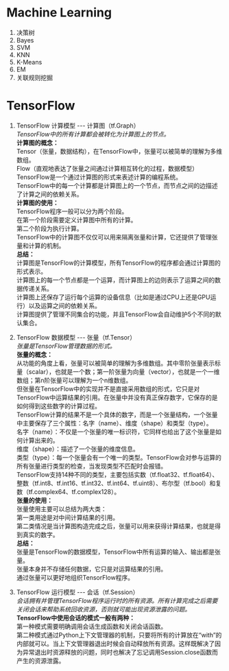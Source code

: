# Machine Learning   
1. 决策树   
2. Bayes   
3. SVM   
4. KNN   
5. K-Means   
6. EM   
7. 关联规则挖掘   

# TensorFlow     
1. TensorFlow 计算模型 --- 计算图（tf.Graph）      
*TensorFlow中的所有计算都会被转化为计算图上的节点。*     
**计算图的概念：**      
Tensor（张量，数据结构），在TensorFlow中，张量可以被简单的理解为多维数组。     
Flow（直观地表达了张量之间通过计算相互转化的过程，数据模型）     
TensorFlow是一个通过计算图的形式来表述计算的编程系统。     
TensorFlow中的每一个计算都是计算图上的一个节点，而节点之间的边描述了计算之间的依赖关系。       
**计算图的使用：**     
TensorFlow程序一般可以分为两个阶段。      
在第一个阶段需要定义计算图中所有的计算。     
第二个阶段为执行计算。     
TensorFlow中的计算图不仅仅可以用来隔离张量和计算，它还提供了管理张量和计算的机制。       
**总结：**     
计算图是TensorFlow的计算模型，所有TensorFlow的程序都会通过计算图的形式表示。     
计算图上的每一个节点都是一个运算，而计算图上的边则表示了运算之间的数据传递关系。     
计算图上还保存了运行每个运算的设备信息（比如是通过CPU上还是GPU运行）以及运算之间的依赖关系。     
计算图提供了管理不同集合的功能，并且TensorFlow会自动维护5个不同的默认集合。    

2. TensorFlow 数据模型 --- 张量（tf.Tensor）      
*张量是TensorFlow管理数据的形式。*       
**张量的概念：**     
从功能的角度上看，张量可以被简单的理解为多维数组。其中零阶张量表示标量（scalar），也就是一个数；第一阶张量为向量（vector），也就是一个一维数组；第n阶张量可以理解为一个n维数组。     
但张量在TensorFlow中的实现并不是直接采用数组的形式，它只是对TensorFlow中运算结果的引用。在张量中并没有真正保存数字，它保存的是如何得到这些数字的计算过程。     
TensorFlow计算的结果不是一个具体的数字，而是一个张量结构，一个张量中主要保存了三个属性：名字（name）、维度（shape）和类型（type）。     
名字（name）：不仅是一个张量的唯一标识符，它同样也给出了这个张量是如何计算出来的。    
维度（shape）：描述了一个张量的维度信息。     
类型（type）：每一个张量会有一个唯一的类型。TensorFlow会对参与运算的所有张量进行类型的检查，当发现类型不匹配时会报错。    
TensorFlow支持14种不同的类型，主要包括实数（tf.float32、tf.float64）、整数（tf.int8、tf.int16、tf.int32、tf.int64、tf.uint8）、布尔型（tf.bool）和复数（tf.complex64、tf.complex128）。     
**张量的使用：**   
张量使用主要可以总结为两大类：   
第一类用途是对中间计算结果的引用。   
第二类情况是当计算图构造完成之后，张量可以用来获得计算结果，也就是得到真实的数字。     
**总结：**   
张量是TensorFlow的数据模型，TensorFlow中所有运算的输入、输出都是张量。    
张量本身并不存储任何数据，它只是对运算结果的引用。   
通过张量可以更好地组织TensorFlow程序。   

3. TensorFlow 运行模型 --- 会话（tf.Session）    
*会话拥有并管理TensorFlow程序运行时的所有资源。所有计算完成之后需要关闭会话来帮助系统回收资源，否则就可能出现资源泄露的问题。*    
**TensorFlow中使用会话的模式一般有两种：**   
第一种模式需要明确调用会话生成函数和关闭会话函数。   
第二种模式通过Python上下文管理器的机制，只要将所有的计算放在“with”的内部就可以。当上下文管理器退出时候会自动释放所有资源。这样既解决了因为异常退出时资源释放的问题，同时也解决了忘记调用Session.close函数而产生的资源泄露。   